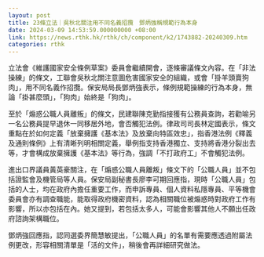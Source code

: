 ```yaml
---
layout: post
title: 23條立法｜吳秋北關注用不同名義招攬　鄧炳強稱規範行為本身
date: 2024-03-09 14:53:59.000000000 +08:00
link: https://news.rthk.hk/rthk/ch/component/k2/1743882-20240309.htm
categories: rthk
---
```


立法會《維護國家安全條例草案》委員會繼續開會，逐條審議條文內容。在「非法操練」的條文，工聯會吳秋北關注意圖危害國家安全的組織，或會「掛羊頭賣狗肉」，用不同名義作招攬。保安局局長鄧炳強表示，條例規範操練的行為本身，無論「掛甚麼頭」，「狗肉」始終是「狗肉」。

至於「煽惑公職人員離叛」的條文，民建聯陳克勤指接獲有公務員查詢，若勸喻另一名公務員提早退休一同移居外地，會否觸犯法例。律政司司長林定國表示，條文重點在於如何定義「放棄擁護《基本法》及放棄向特區效忠」，指香港法例《釋義及通則條例》上有清晰列明相關定義，舉例指支持香港獨立、支持將香港分裂出去等，才會構成放棄擁護《基本法》等行為，強調「不打政府工」不會觸犯法例。

進出口界議員黃英豪關注，在「煽惑公職人員離叛」條文下的「公職人員」並不包括證監會及機管局等人員。保安局副秘書長廖李可期回應指，現時「公職人員」包括的人士，均在政府內擔任重要工作，而申訴專員、個人資料私隱專員、平等機會委員會亦有調查職能，能取得政府機密資料，認為相關職位被煽惑時對政府工作有影響，所以亦包括在內。她又提到，若包括太多人，可能會影響其他人不願出任政府諮詢架構職位。

鄧炳強回應指，認同選委界簡慧敏提出，「公職人員」的名單有需要應透過附屬法例更改，形容相關清單是「活的文件」，稍後會再詳細研究做法。
